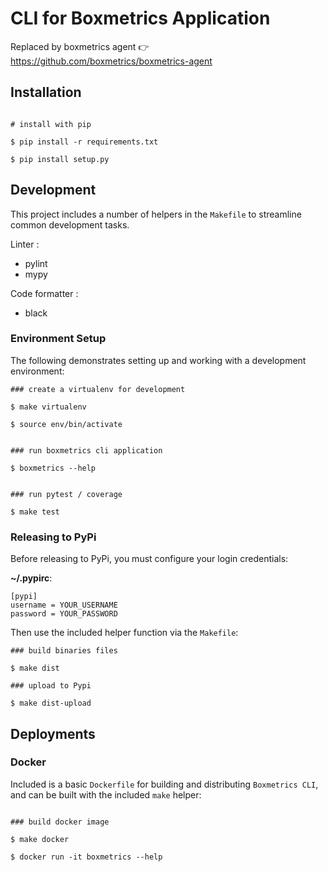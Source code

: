 # CLI for Boxmetrics Application

   Replaced by boxmetrics agent 👉 https://github.com/boxmetrics/boxmetrics-agent

## Installation

```text

# install with pip

$ pip install -r requirements.txt

$ pip install setup.py
```

## Development

This project includes a number of helpers in the `Makefile` to streamline common development tasks.

Linter :

- pylint
- mypy

Code formatter :

- black

### Environment Setup

The following demonstrates setting up and working with a development environment:

```text
### create a virtualenv for development

$ make virtualenv

$ source env/bin/activate


### run boxmetrics cli application

$ boxmetrics --help


### run pytest / coverage

$ make test
```

### Releasing to PyPi

Before releasing to PyPi, you must configure your login credentials:

**~/.pypirc**:

```text
[pypi]
username = YOUR_USERNAME
password = YOUR_PASSWORD
```

Then use the included helper function via the `Makefile`:

```text
### build binaries files

$ make dist

### upload to Pypi

$ make dist-upload
```

## Deployments

### Docker

Included is a basic `Dockerfile` for building and distributing `Boxmetrics CLI`,
and can be built with the included `make` helper:

```text

### build docker image

$ make docker

$ docker run -it boxmetrics --help
```
